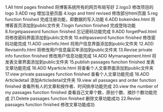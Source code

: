 1.All html pages finished
将博客系统所有的网页布局写好
2.logo3
修改项目的logo
3.ADD reg
增加注册页面
4.logo and html revised
修改部分html页面
5.reg function finished
完成注册功能，即数据的写入功能
6.ADD bokeindex.html
将博客首页添加到public文件夹
7.login function finished
完成登陆功能
8.forgetpassword function finished
忘记密码功能完成
9.ADD forgetPwd.html
将修改密码界面添加到public文件夹
10.editpassword function finished
修改密码功能完成
11.ADD userInfo.html
将用户信息界面添加到public文件夹
12.ADD Reviseinfo.html
将修改用户信息届买年添加到public文件夹
13.Revise private info function finished
修改用户信息功能完成
14.ADD Mymanagement.html
将发表文章界面添加到public文件夹
15.publish passages funciton finished
发表文章功能完成
16.ADD Myarticle.html
将查看个人文章界面添加到public文件夹
17.view private passages function finished
查看个人文章功能完成 
18.ADD Articledetail
添加Articledetail文件夹
19.view all passages and order function finished
查看所有人的文章和按作者、时间排序功能完成 
20.view the number of my passages function finished
查看自己文章个数，原创个数、摘抄个数功能完成
21.Delete passages function finished
删除文章功能成功
22.Revise passages function finished
修改文章功能成功